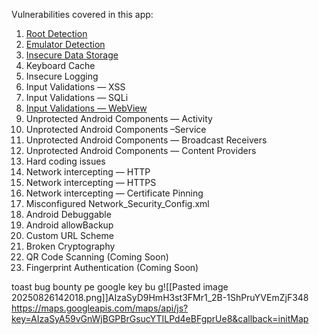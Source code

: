 Vulnerabilities covered in this app:

1. [Root Detection](root)
2. [Emulator Detection](Emulator.md)
3. [Insecure Data Storage](insecureDATASTORAGE.md)
4. Keyboard Cache
5. Insecure Logging
6. Input Validations — XSS
7. Input Validations — SQLi
8. [Input Validations — WebView](webview.md)
9. Unprotected Android Components — Activity
10. Unprotected Android Components –Service
11. Unprotected Android Components — Broadcast Receivers
12. Unprotected Android Components — Content Providers 
13. Hard coding issues
14. Network intercepting — HTTP
15. Network intercepting — HTTPS
16. Network intercepting — Certificate Pinning
17. Misconfigured Network_Security_Config.xml
18. Android Debuggable
19. Android allowBackup
20. Custom URL Scheme
21. Broken Cryptography
22. QR Code Scanning (Coming Soon)
23. Fingerprint Authentication (Coming Soon)


toast bug bounty pe google key bu g![[Pasted image 20250826142018.png]]AIzaSyD9HmH3st3FMr1_2B-1ShPruYVEmZjF348
https://maps.googleapis.com/maps/api/js?key=AIzaSyA59vGnWjBGPBrGsucYTILPd4eBFgprUe8&callback=initMap